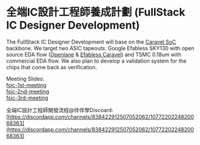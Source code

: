 # 全端IC設計工程師養成計劃 (FullStack IC Designer Development)
The FullStack IC Designer Development will base on the [Caravel SoC](https://github.com/bol-edu/caravel-soc) backbone. We target two ASIC tapeouts: Google Efabless SKY130 with open source EDA flow ([Openlane](https://github.com/bol-edu/openlane-lab) & [Efabless Caravel](https://github.com/bol-edu/caravel-lab)) and TSMC 0.18um with commercial EDA flow. We also plan to develop a validation system for the chips that come back as verification.

Meeting Slides:  
[fsic-1st-meeting](https://github.com/bol-edu/caravel-soc/files/10835377/accomdemy-fsic-1st-meeting.pdf)  
[fsic-2nd-meeting](https://github.com/accomdemy/caravel-soc/files/10905015/fsic-2nd-meeting.3-1-23.pdf)  
[fsic-3rd-meeting](https://github.com/accomdemy/caravel-soc/files/10905019/fsic-3rd-meeting.3-6-2023.pdf)

全端IC設計工程師開發流程@伴伴學Discoard:  
[https://discordapp.com/channels/838422912507052062/1077220224820068363](https://discordapp.com/channels/838422912507052062/1077220224820068363)
